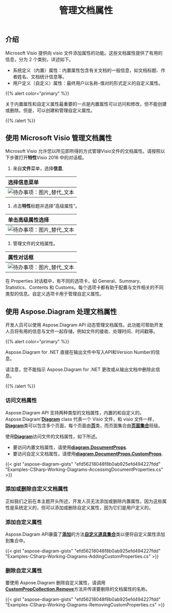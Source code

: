 ﻿---
title: 管理文档属性
linktitle: 文档属性
type: docs
weight: 80
url: /zh/net/document-properties/
aliases: [/net/document-properties/]
description: 管理 visio 文件的文档属性。
---
## **介绍**

Microsoft Visio 提供向 visio 文件添加属性的功能。这些文档属性提供了有用的信息，分为 2 个类别，详述如下。

- 系统定义（内置）属性：内置属性包含有关文档的一般信息，如文档标题、作者姓名、文档统计信息等。
- 用户定义（自定义）属性：最终用户以名称-值对的形式定义的自定义属性。

{{% alert color="primary" %}}

关于内置属性和自定义属性最重要的一点是内置属性可以访问和修改，但不能创建或删除。但是，可以创建和管理自定义属性。

{{% /alert %}}

## **使用 Microsoft Visio 管理文档属性**

Microsoft Visio 允许您以所见即所得的方式管理Visio文件的文档属性。请按照以下步骤打开**特性**Visio 2016 中的对话框。

1. 来自**文件**菜单，选择**信息**.

|**选择信息菜单**|
|:- |
|![待办事项：图片_替代_文本](managing-document-properties_1.png)|
1. 点击**特性**标题并选择“高级属性”。

|**单击高级属性选择**|
|:- |
|![待办事项：图片_替代_文本](managing-document-properties_2.png)|
1. 管理文件的文档属性。

|**属性对话框**|
|:- |
|![待办事项：图片_替代_文本](managing-document-properties_3.png)|
在 Properties 对话框中，有不同的选项卡，如 General、Summary、Statistics、Contents 和 Customs。每个选项卡都有助于配置与文件相关的不同类型的信息。自定义选项卡用于管理自定义属性。

## **使用 Aspose.Diagram 处理文档属性**

开发人员可以使用 Aspose.Diagram API 动态管理文档属性。此功能可帮助开发人员将有用的信息与文件一起存储，例如文件的接收、处理时间、时间戳等。

{{% alert color="primary" %}}

Aspose.Diagram for .NET 直接在输出文件中写入API和Version Number的信息。

请注意，您不能指示 Aspose.Diagram for .NET 更改或从输出文档中删除此信息。

{{% /alert %}}

### **访问文档属性**

Aspose.Diagram API 支持两种类型的文档属性，内置的和自定义的。 Aspose.Diagram'[**Diagram**](https://reference.aspose.com/diagram/net/aspose.diagram/Diagram) class 代表一个 Visio 文件，和 visio 文件一样，[**Diagram**](https://reference.aspose.com/diagram/net/aspose.diagram/Diagram)类可以包含多个页面，每个页面由[**页**](https://reference.aspose.com/diagram/net/aspose.diagram/page)类，而页面集合由[**页面集合**](https://reference.aspose.com/diagram/net/aspose.diagram/pagecollection)班级。

使用[**Diagram**](https://reference.aspose.com/diagram/net/aspose.diagram/Diagram)访问文件的文档属性，如下所述。

- 要访问内置文档属性，请使用[**diagram.DocumentProps**](https://reference.aspose.com/diagram/net/aspose.diagram/documentproperties).
- 要访问自定义文档属性，请使用[**diagram.DocumentProps.CustomProps**](https://reference.aspose.com/diagram/net/aspose.diagram/documentproperties/properties/customprops).

{{< gist "aspose-diagram-gists" "efd56218048f8b0ab925efd494227fdd" "Examples-CSharp-Working-Diagrams-AccessingDocumentProperties.cs" >}}

### **添加或删除自定义文档属性**

正如我们之前在本主题开头所述，开发人员无法添加或删除内置属性，因为这些属性是系统定义的，但可以添加或删除自定义属性，因为它们是用户定义的。

### **添加自定义属性**

Aspose.Diagram API暴露了[**添加**](https://reference.aspose.com/diagram/net/aspose.diagram/custompropcollection/methods/add)的方法[**自定义道具集合**](https://reference.aspose.com/diagram/net/aspose.diagram/custompropcollection)类以便将自定义属性添加到集合中。

{{< gist "aspose-diagram-gists" "efd56218048f8b0ab925efd494227fdd" "Examples-CSharp-Working-Diagrams-AddingCustomProperties.cs" >}}

### **删除自定义属性**

要使用 Aspose.Diagram 删除自定义属性，请调用[**CustomPropCollection.Remove**](https://reference.aspose.com/diagram/net/aspose.diagram/custompropcollection/methods/remove)方法并传递要删除的文档属性的名称。

{{< gist "aspose-diagram-gists" "efd56218048f8b0ab925efd494227fdd" "Examples-CSharp-Working-Diagrams-RemovingCustomProperties.cs" >}}
